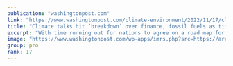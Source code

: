 ```yaml
---
publication: "washingtonpost.com"
link: "https://www.washingtonpost.com/climate-environment/2022/11/17/climate-change-cop27-egypt/"
title: "Climate talks hit ‘breakdown’ over finance, fossil fuels as time dwindles  "
excerpt: "With time running out for nations to agree on a road map for tackling climate change, the fate of U.N. climate talks in Egypt appeared in jeopardy Thursday as rich and poor nations continued to disagr"
image: "https://www.washingtonpost.com/wp-apps/imrs.php?src=https://arc-anglerfish-washpost-prod-washpost.s3.amazonaws.com/public/IXAVY4FWC5H424R5MHOCV2BSQI.jpg&w=1440"
group: pro
rank: 17
---
```

